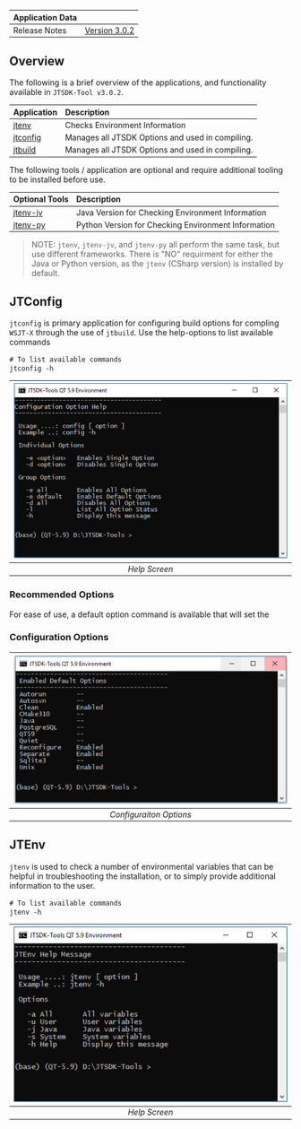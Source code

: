 
| Application Data ||
| ---| --- |
| Release Notes | [Version 3.0.2](../windows/release-notes/Release-Notes-3.0.2.md) |

## Overview

The following is a brief overview of the applications, and functionality
available in `JTSDK-Tool v3.0.2`.

| Application | Description |
| :---| :--- |
|[jtenv](../tools/jtenv.md)| Checks Environment Information
|[jtconfig](../tools/jtconfig.md)| Manages all JTSDK Options and used in compiling.
|[jtbuild](../tools/jtbuildcm.md)| Manages all JTSDK Options and used in compiling.

The following tools / application are optional and require additional tooling
to be installed before use.

| Optional Tools | Description |
| :---| :--- |
|[jtenv-jv](../tools/jtenv.md)| Java Version for Checking Environment Information
|[jtenv-py](../tools/jtenvpy.md)| Python Version for Checking Environment Information

>NOTE: `jtenv`, `jtenv-jv`, and `jtenv-py` all perform the same task, but use
different frameworks. There is "NO" requirment for either the Java or Python
version, as the `jtenv` (CSharp version) is installed by default.

## JTConfig
`jtconfig` is primary application for configuring build options for compling
`WSJT-X` through the use of `jtbuild`. Use the help-options to list available commands

``` shell
# To list available commands
jtconfig -h
```

| ![JTConfig Help](../windows/images/3.0.2/jtconfig.PNG?raw=true) |
|:--:|
| *Help Screen* |

### Recommended Options

For ease of use, a default option command is available that will set the 

### Configuration Options

| ![JTConfig Options](../windows/images/3.0.2/jtconfig-options.PNG?raw=true) |
|:--:|
| *Configuraiton Options* |


## JTEnv
`jtenv` is used to check a number of environmental variables that can be helpful in troubleshooting the installation, or to simply provide additional
information to the user.

``` shell
# To list available commands
jtenv -h
```

| ![JTEnv Help Screen](../windows/images/3.0.2/jtenv-help.PNG?raw=true) |
|:--:|
| *Help Screen* |

